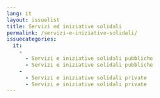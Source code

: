 ```yaml
---
lang: it
layout: issuelist
title: Servizi ed iniziative solidali
permalink: /servizi-e-iniziative-solidali/
issuecategories:
  it:
    - 
      - Servizi e iniziative solidali pubbliche
      - Servizi e iniziative solidali pubbliche
    - 
      - Servizi e iniziative solidali private
      - Servizi e iniziative solidali private
---
```

